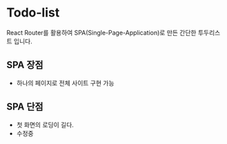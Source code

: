# Todo-list

React Router를 활용하여 SPA(Single-Page-Application)로 만든 간단한 투두리스트 입니다.

## SPA 장점
<ul>
  <li> 하나의 페이지로 전체 사이트 구현 가능 </li>
</ul>

## SPA 단점
<ul>
  <li> 첫 화면의 로딩이 길다. </li>
  <li> 수정중 </li>
</ul>

